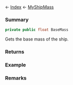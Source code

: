 ← [Index](Api-Index) ← [MyShipMass](Sandbox.ModAPI.Ingame.MyShipMass)

### Summary

```csharp
private public float BaseMass
```

Gets the base mass of the ship.

### Returns

### Example

### Remarks


